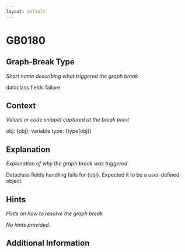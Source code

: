 ```yaml
---
layout: default
---
```

# GB0180

## Graph-Break Type
*Short name describing what triggered the graph break*

dataclass fields failure

## Context
*Values or code snippet captured at the break point*

obj: {obj}; variable type: {type(obj)}

## Explanation
*Explanation of why the graph break was triggered*

Dataclass fields handling fails for {obj}. Expected it to be a user-defined object.

## Hints
*Hints on how to resolve the graph break*

*No hints provided.*


## Additional Information

<!-- ADDITIONAL INFORMATION START - Add custom information below this line -->

<!-- ADDITIONAL INFORMATION END -->

